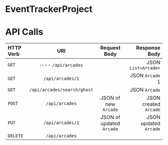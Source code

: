 # EventTrackerProject

# API Calls

|  **HTTP Verb** | **URI**                          | **Request Body**                  | **Response Body**               |
| :---           |        :----:                    |     :----:                        |                            ---: |
| ```GET```      | :--- ```/api/arcades```          |                                   | JSON ```List<Arcade>```         |
| ```GET```      | ```/api/arcades/1```             |                                   | JSON ```Arcade``` 1             |
| ```GET```      | ```/api/arcades/search/ghost```  |                                   | JSON ```Arcade```               |
| ```POST```     | ```/api/arcades```               | JSON of new ```Arcade```          | JSON created ```Arcade```       |
| ```PUT```      | ```/api/arcades/1```             | JSON of updated ```Arcade```      | JSON updated ```Arcade```       |
| ```DELETE```   | ```/api/arcades```               |                                   |                                 |
